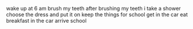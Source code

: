 wake up at 6 am 
brush my teeth
after brushing my teeth i take a shower 
choose the dress and put it on
keep the things for school
get in the car
eat breakfast in the car
arrive school
